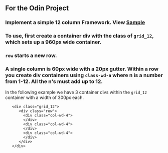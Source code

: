 ## For the Odin Project
### Implement a simple 12 column Framework.  View [Sample](https://theghall.github.io/odin-framework/example/index.html)
### To use, first create a container div with the class of ```grid_12```, which sets up a 960px wide container.
### ```row``` starts a new row.
### A single column is 60px wide with a 20px gutter. Within a row you create div containers using ```class-wd-n``` where n is a number from 1-12.  All the n's must add up to 12.

In the following example we have 3 container divs within the ```grid_12``` container with a width of 300px each.
```
   <div class="grid_12">
      <div class="row">
        <div class="col-wd-4">
        </div>
        <div class="col-wd-4">
        </div>
        <div class="col-wd-4">
        </div>
      </div>
   </div>
```
